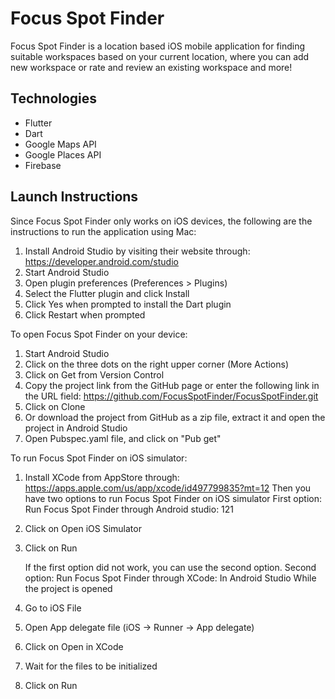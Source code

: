 # Focus Spot Finder

Focus Spot Finder is a location based iOS mobile application for finding suitable workspaces
based on your current location, where you can add new workspace or rate and review an existing
workspace and more!

## Technologies
- Flutter
- Dart
- Google Maps API
- Google Places API
- Firebase

## Launch Instructions

Since Focus Spot Finder only works on iOS devices, the following are the instructions to run the application using Mac:

1.	Install Android Studio by visiting their website through: https://developer.android.com/studio
2.	Start Android Studio
3.	Open plugin preferences (Preferences > Plugins)
4.	Select the Flutter plugin and click Install
5.	Click Yes when prompted to install the Dart plugin
6.	Click Restart when prompted

To open Focus Spot Finder on your device:
1.	Start Android Studio
2.	Click on the three dots on the right upper corner (More Actions)
3.	Click on Get from Version Control
4.	Copy the project link from the GitHub page or enter the following link in the URL field: https://github.com/FocusSpotFinder/FocusSpotFinder.git
5.	Click on Clone
6.	Or download the project from GitHub as a zip file, extract it and open the project in Android Studio
7.	Open Pubspec.yaml file, and click on "Pub get"

To run Focus Spot Finder on iOS simulator:
1.	Install XCode from AppStore through: https://apps.apple.com/us/app/xcode/id497799835?mt=12
      Then you have two options to run Focus Spot Finder on iOS simulator
      First option: Run Focus Spot Finder through Android studio: 121  
1.	Click on Open iOS Simulator
2.	Click on Run 
      
      If the first option did not work, you can use the second option.
      Second option: Run Focus Spot Finder through XCode:
      In Android Studio While the project is opened
1.	Go to iOS File
2.	Open App delegate file (iOS -> Runner -> App delegate)
3.	Click on Open in XCode
4.	Wait for the files to be initialized
5.	Click on Run 



